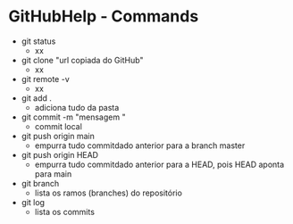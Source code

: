 # GitHubHelp - Commands
* git status
  - xx
* git clone "url copiada do GitHub"
  - xx
* git remote -v 
  - xx
* git add . 
  - adiciona tudo da pasta 
* git commit -m "mensagem "
  - commit local 
* git push origin main 
  - empurra tudo commitdado anterior para a branch master 
* git push origin HEAD 
  - empurra tudo commitdado anterior para a HEAD, pois HEAD aponta para main
* git branch
  - lista os ramos (branches) do repositório
* git log
  - lista os commits
